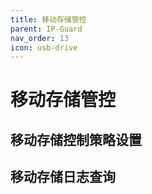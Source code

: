 ```yaml
---
title: 移动存储管控
parent: IP-Guard
nav_order: 13
icon: usb-drive
---
```


# 移动存储管控

## 移动存储控制策略设置



## 移动存储日志查询

